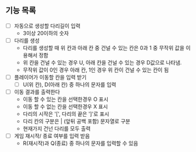 ## 기능 목록

- [ ] 자동으로 생성할 다리길이 입력
    - 3이상 20이하의 숫자
- [ ] 다리를 생성
    - 다리를 생성할 때 위 칸과 아래 칸 중 건널 수 있는 칸은 0과 1 중 무작위 값을 이용해서 정함
    - 위 칸을 건널 수 있는 경우 U, 아래 칸을 건널 수 있는 경우 D값으로 나타냄.
    - 무작위 값이 0인 경우 아래 칸, 1인 경우 위 칸이 건널 수 있는 칸이 됨
- [ ] 플레이어가 이동할 칸을 입력 받기
    - [ ] U(위 칸), D(아래 칸) 중 하나의 문자를 입력
- [ ] 이동 결과를 출력한다
    - 이동 할 수 있는 칸을 선택한경우 O 표시
    - 이동 할 수 없는 칸을 선택한경우 X 표시
    - 다리의 시작은 '[', 다리의 끝은 ']'로 표시
    - 다리 칸의 구분은 | (앞뒤 공백 포함) 문자열로 구분
    - 현재가지 건넌 다리를 모두 출력
- [ ] 게임 재시작/ 종료 여부를 입력 받음
    - R(재시작)과 Q(종료) 중 하나의 문자를 입력할 수 있음